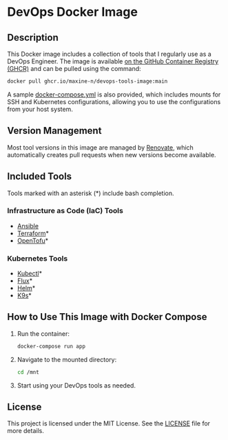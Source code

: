 
# DevOps Docker Image

## Description
This Docker image includes a collection of tools that I regularly use as a DevOps Engineer. The image is available [on the GitHub Container Registry (GHCR)](https://github.com/Maxine-N/DevOps-Tools-Image/pkgs/container/devops-tools-image) and can be pulled using the command:
```sh
docker pull ghcr.io/maxine-n/devops-tools-image:main
```
A sample [docker-compose.yml](docker-compose.example.yaml) is also provided, which includes mounts for SSH and Kubernetes configurations, allowing you to use the configurations from your host system.

## Version Management
Most tool versions in this image are managed by [Renovate](https://renovatebot.com), which automatically creates pull requests when new versions become available.

## Included Tools
Tools marked with an asterisk (*) include bash completion.

### Infrastructure as Code (IaC) Tools
- [Ansible](https://www.ansible.com)
- [Terraform](https://www.terraform.io)*
- [OpenTofu](https://opentofu.org)*

### Kubernetes Tools
- [Kubectl](https://kubernetes.io/de/docs/reference/kubectl)*
- [Flux](https://fluxcd.io)*
- [Helm](https://helm.sh)*
- [K9s](https://k9scli.io)*

## How to Use This Image with Docker Compose
1. Run the container:
    ```sh
    docker-compose run app
    ```
2. Navigate to the mounted directory:
    ```sh
    cd /mnt
    ```
3. Start using your DevOps tools as needed.

## License
This project is licensed under the MIT License. See the [LICENSE](LICENSE) file for more details.